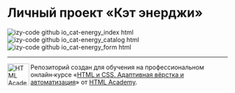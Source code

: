 # Личный проект «Кэт энерджи»

![izy-code github io_cat-energy_index html](https://github.com/izy-code/cat-energy/assets/126877709/6a31bf90-6ac9-4b98-ac4b-e685a288c2cc)
![izy-code github io_cat-energy_catalog html](https://github.com/izy-code/cat-energy/assets/126877709/42179913-601f-4b3a-920d-d84bcfadee05)
![izy-code github io_cat-energy_form html](https://github.com/izy-code/cat-energy/assets/126877709/a096cfec-fb48-4c25-999e-e30ab9590ee3)


---

<a href="https://htmlacademy.ru/intensive/adaptive"><img align="left" width="50" height="50" alt="HTML Academy" src="https://up.htmlacademy.ru/static/img/intensive/adaptive/logo-for-github-2.png"></a>

Репозиторий создан для обучения на профессиональном онлайн‑курсе «[HTML и CSS. Адаптивная вёрстка и автоматизация](https://htmlacademy.ru/intensive/adaptive)» от [HTML Academy](https://htmlacademy.ru).

[check-image]: https://github.com/htmlacademy-adaptive/2368061-cat-energy-29/workflows/Project%20check/badge.svg?branch=master
[check-url]: https://github.com/htmlacademy-adaptive/2368061-cat-energy-29/actions
